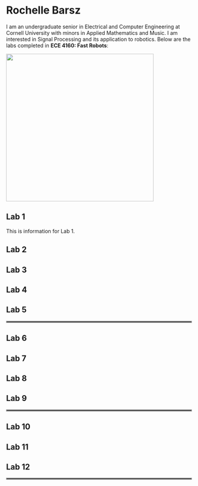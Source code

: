# Rochelle Barsz

I am an undergraduate senior in Electrical and Computer Engineering at Cornell University with minors in Applied Mathematics and Music. I am interested in Signal Processing and its application to robotics. Below are the labs completed in **ECE 4160: Fast Robots**:

<img src="/FastRobotsSP23/assets/images/pfp.png" class="center" style="height: 400px;"/>
<!-- ![Picture of Me](/FastRobotsSP23/assets/images/pfp.png "Me!") -->


## Lab 1

This is information for Lab 1.

## Lab 2

## Lab 3

## Lab 4

## Lab 5

<hr style="border:2px solid gray">

## Lab 6

## Lab 7

## Lab 8

## Lab 9

<hr style="border:2px solid gray">

## Lab 10

## Lab 11

## Lab 12

<hr style="border:2px solid gray">